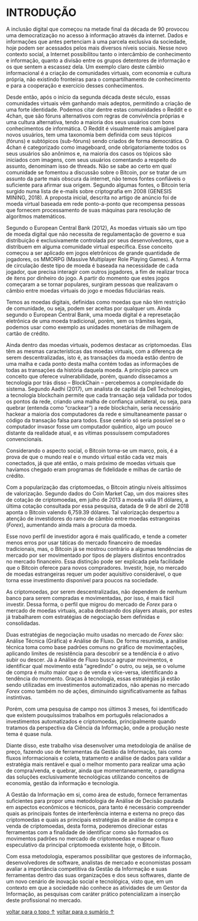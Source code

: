 # <a name="introducao">INTRODUÇÃO</a>

A inclusão digital que começou na metade final da década de 90 provocou uma democratização no acesso à informação através da internet. Dados e informações que antes pertenciam à uma parcela exclusiva da sociedade, hoje podem ser acessados pelos mais diversos níveis sociais. Nesse novo contexto social, a Internet possibilitou tanto o intercâmbio de conhecimento e informação, quanto a divisão entre os grupos detentores de informação e os que sentem a escassez dela. Um exemplo claro deste câmbio informacional é a criação de comunidades virtuais, com economia e cultura própria, não existindo fronteiras para o compartilhamento de conhecimento e para a cooperação e exercício desses conhecimentos.

Desde então, após o início da segunda década deste século, essas comunidades virtuais vêm ganhando mais adeptos, permitindo a criação de uma forte identidade. Podemos citar dentre estas comunidades o Reddit e o 4chan, que são fóruns alternativos com regras de convivência próprias e uma cultura alternativa, tendo a maioria dos seus usuários com bons conhecimentos de informática. O Reddit é visualmente mais amigável para novos usuários, tem uma taxonomia bem definida com seus tópicos (fóruns) e subtópicos (sub-fóruns) sendo criados de forma democrática. O 4chan é categorizado como imageboard, onde obrigatoriamente todos os seus usuários são anônimos e, na maioria dos casos os tópicos são iniciados com imagens, com seus usuários comentando a respeito do assunto, denominam isso de threads.
Não se sabe ao certo em qual comunidade se fomentou a discussão sobre o Bitcoin, por se tratar de um assunto da parte mais obscura da internet, não temos fontes confiáveis o suficiente para afirmar sua origem. Segundo algumas fontes, o Bitcoin teria surgido numa lista de e-mails sobre criptografia em 2008 (GENESIS MINING, 2018). A proposta inicial, descrita no artigo de anúncio foi de moeda virtual baseada em rede ponto-a-ponto que recompensa pessoas que fornecem processamento de suas máquinas para resolução de algoritmos matemáticos.

Segundo o European Central Bank (2012), As moedas virtuais são um tipo de moeda digital que não necessita de regulamentação de governo e sua distribuição é exclusivamente controlada por seus desenvolvedores, que a distribuem  em alguma comunidade virtual específica. Esse conceito começou a ser aplicado em jogos eletrônicos de grande quantidade de jogadores, os MMORPG (Massive Multiplayer Role Playing Games). A forma de circulação deste tipo de moeda é baseada na necessidade de cada jogador, que precisa interagir com outros jogadores, a fim de realizar troca de itens por dinheiro do jogo. A partir do momento que estes jogos começaram a se tornar populares, surgiram pessoas que realizavam o câmbio entre moedas virtuais do jogo e moedas fiduciárias reais.

Temos as moedas digitais, definidas como moedas que não têm restrição de comunidade, ou seja, podem ser aceitas por qualquer um. Ainda segundo o European Central Bank, uma moeda digital é a represetação eletrônica de uma moeda tradicional, porém, sem os trâmites legais, podemos usar como exemplo as unidades monetárias de milhagem de cartão de crédito.

Ainda dentro das moedas virtuais, podemos destacar as criptomoedas. Elas têm as mesmas características das moedas virtuais, com a diferença de serem descentralizadas, isto é, as transações da moeda estão dentro de uma malha e cada ponto desta malha contém todas as informações de todas as transações da história daquela moeda. A princípio parece um conceito que oferece vulnerabilidade, porém, quando dissecamos a tecnologia por trás disso – BlockChain – percebemos a complexidade do sistema. Segundo Aadhi (2017), um analista de capital da Dell Technologies, a tecnologia blockchain permite que cada transação seja validada por todos os pontos da rede, criando uma malha de confiança unilateral, ou seja, para quebrar (entenda como “crackear”) a rede blockchain, seria necessário hackear a maioria dos computadores da rede e simultaneamente passar o código da transação falsa para todos. Esse cenário só seria possível se o computador invasor fosse um computador quântico, algo um pouco distante da realidade atual, e as vítimas possuíssem computadores convencionais.

Considerando o aspecto social, o Bitcoin torna-se um marco, pois, é a prova de que o mundo real e o mundo virtual estão cada vez mais conectados, já que até então, o mais próximo de moedas virtuais que havíamos chegado eram programas de fidelidade e milhas de cartão de crédito.

Com a popularização das criptomoedas, o Bitcoin atingiu níveis altíssimos de valorização. Segundo dados do Coin Market Cap, um dos maiores sites de cotação de criptomoedas, em julho de 2013 a moeda valia 91 dólares, a última cotação consultada por essa pesquisa, datada de 9 de abril de 2018 aponta o Bitcoin valendo 6,759.39 dólares. Tal valorização despertou a atenção de investidores do ramo de câmbio entre moedas estrangeiras (*Forex*), aumentando ainda mais a procura da moeda.

Esse novo perfil de investidor agora é mais qualificado, e tende a cometer menos erros por usar táticas do mercado financeiro de moedas tradicionais, mas, o Bitcoin já se mostrou contrário a algumas tendências de mercado por ser movimentado por tipos de players distintos encontrados no mercado financeiro. Essa distinção pode ser explicada pela facilidade que o Bitcoin oferece para novos compradores. Investir, hoje, no mercado de moedas estrangeiras requer um poder aquisitivo considerável, o que torna esse investimento disponível para poucos na sociedade.

As criptomoedas, por serem descentralizadas, não dependem de nenhum banco para serem compradas e movimentadas, por isso, é mais fácil investir. Dessa forma, o perfil que migrou do mercado de *Forex* para o mercado de moedas virtuais, acaba destoando dos players atuais, por estes já trabalharem com estratégias de negociação bem definidas e consolidadas.

Duas estratégias de negociação muito usadas no mercado de *Forex* são: Análise Técnica (Gráfica) e Análise de Fluxo. De forma resumida, a análise técnica toma como base padrões comuns no gráfico de movimentações, aplicando limites de resistência para descobrir se a tendência é o ativo subir ou descer. Já a Análise de Fluxo busca agrupar movimentos, e identificar qual movimento está “agredindo” o outro, ou seja, se o volume de compra é muito maior que o de venda e vice-versa, identificando a tendência do momento. Graças à tecnologia, essas estratégias já estão sendo utilizadas em investimentos automatizados, não apenas no mercado *Forex* como também no de ações, diminuindo significativamente as falhas instintivas.

Porém, com uma pesquisa de campo nos últimos 3 meses, foi identificado que existem pouquíssimos trabalhos em português relacionados a investimentos automatizados e criptomoedas, principalmente quando tratamos da perspectiva da Ciência da Informação, onde a produção neste tema é quase nula.

Diante disso, este trabalho visa desenvolver uma metodologia de análise de preço, fazendo uso de ferramentas da Gestão da Informação, tais como fluxos informacionais e coleta, tratamento e análise de dados para validar a estratégia mais rentável e qual o melhor momento para realizar uma ação de compra/venda, e quebrar, ainda que momentaneamente, o paradigma das soluções exclusivamente tecnológicas utilizando conceitos de economia, gestão da informação e tecnologia.

A Gestão da Informação em si, como área de estudo, fornece ferramentas suficientes para propor uma metodologia de Análise de Decisão pautada em aspectos econômicos e técnicos, para tanto é necessário compreender quais as principais fontes de interferência interna e externa no preço das criptomoedas e quais as principais estratégias de análise de compra e venda de criptomoedas, desta forma, poderemos direcionar estas ferramentas com a finalidade de identificar como são formados os movimentos padrões no mercado de criptomoedas e mapear o fluxo especulativo da principal criptomoeda existente hoje, o Bitcoin.

Com essa metodologia, esperamos possibilitar que gestores de informação, desenvolvedores de software, analistas de mercado e economistas possam avaliar a importância competitiva da Gestão da Informação e suas ferramentas dentro das suas organizações e dos seus softwares, diante de um novo cenário de inovação social e tecnológica, visto que, em um contexto em que a sociedade não conhece as atividades de um Gestor da Informação, as pesquisas com caráter prático potencializam a inserção deste profissional no mercado.

[voltar para o topo ↑](#introducao)
[voltar para o sumário ↑](https://github.com/eliabejr/bitcoin-price-analysis/blob/master/portuguese/README.md#sumario)